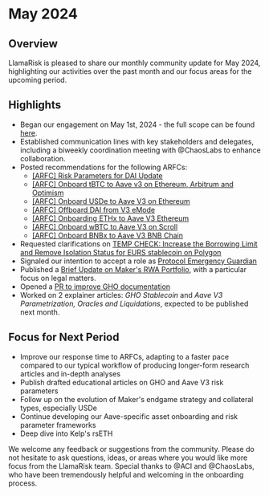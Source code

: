 # May 2024

## Overview
LlamaRisk is pleased to share our monthly community update for May 2024, highlighting our activities over the past month and our focus areas for the upcoming period.

## Highlights
- Began our engagement on May 1st, 2024 - the full scope can be found [here](https://governance.aave.com/t/temp-check-onboard-llamarisk-as-aave-risk-service-provider/17053).
- Established communication lines with key stakeholders and delegates, including a biweekly coordination meeting with @ChaosLabs to enhance collaboration. 
- Posted recommendations for the following ARFCs:
    - [[ARFC] Risk Parameters for DAI Update](https://governance.aave.com/t/arfc-risk-parameters-for-dai-update/17211/26?u=llamarisk)
    - [[ARFC] Onboard tBTC to Aave v3 on Ethereum, Arbitrum and Optimism](https://governance.aave.com/t/arfc-onboard-tbtc-to-aave-v3-on-ethereum-arbitrum-and-optimism/17686/3?u=llamarisk)
    - [[ARFC] Onboard USDe to Aave V3 on Ethereum](https://governance.aave.com/t/arfc-onboard-usde-to-aave-v3-on-ethereum/17690/3?u=llamarisk)
    - [[ARFC] Offboard DAI from V3 eMode](https://governance.aave.com/t/arfc-offboard-dai-from-v3-emode/17653/3?u=llamarisk)
    - [[ARFC] Onboarding ETHx to Aave V3 Ethereum](https://governance.aave.com/t/arfc-onboarding-ethx-to-aave-v3-ethereum/15672/11)
    - [[ARFC] Onboard wBTC to Aave V3 on Scroll](https://governance.aave.com/t/arfc-onboard-wbtc-to-aave-v3-on-scroll/17808/2)
    - [[ARFC] Onboard BNBx to Aave V3 BNB Chain](https://governance.aave.com/t/arfc-onboard-bnbx-to-aave-v3-bnb-chain/17807/3)
- Requested clarifications on [TEMP CHECK: Increase the Borrowing Limit and Remove Isolation Status for EURS stablecoin on Polygon](https://governance.aave.com/t/temp-check-increase-the-borrowing-limit-and-remove-isolation-status-for-eurs-stablecoin-on-polygon/17520/5)
- Signaled our intention to accept a role as [Protocol Emergency Guardian](https://governance.aave.com/t/arfc-renewal-of-aave-guardian-2024/17523/3)
- Published a [Brief Update on Maker's RWA Portfolio](https://governance.aave.com/t/arfc-offboard-dai-from-v3-emode/17653/4?u=llamarisk), with a particular focus on legal matters.
- Opened a [PR to improve GHO documentation](https://github.com/aave/docs-gho/pull/19)
- Worked on 2 explainer articles: *GHO Stablecoin* and *Aave V3 Parametrization, Oracles and Liquidations*, expected to be published next month.

## Focus for Next Period
- Improve our response time to ARFCs, adapting to a faster pace compared to our typical workflow of producing longer-form research articles and in-depth analyses
- Publish drafted educational articles on GHO and Aave V3 risk parameters
- Follow up on the evolution of Maker's endgame strategy and collateral types, especially USDe
- Continue developing our Aave-specific asset onboarding and risk parameter frameworks
- Deep dive into Kelp's rsETH

We welcome any feedback or suggestions from the community. Please do not hesitate to ask questions, ideas, or areas where you would like more focus from the LlamaRisk team. Special thanks to @ACI and @ChaosLabs, who have been tremendously helpful and welcoming in the onboarding process.
